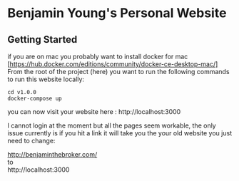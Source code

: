 # Benjamin Young's Personal Website

## Getting Started
if you are on mac you probably want to install docker for mac [https://hub.docker.com/editions/community/docker-ce-desktop-mac/]
From the root of the project (here) you want to run the following commands to run this website locally:

```
cd v1.0.0
docker-compose up
```
you can now visit your website here : http://localhost:3000

I cannot login at the moment but all the pages seem workable, the only issue currently is if you hit a link it will take you the your old website
you just need to change:

http://benjaminthebroker.com/ 
<br />
to
<br />
http://localhost:3000


